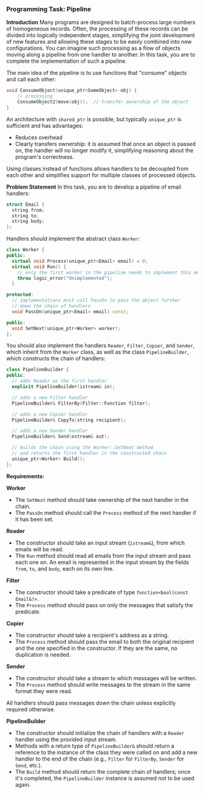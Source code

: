 ### Programming Task: Pipeline

**Introduction**
Many programs are designed to batch-process large numbers of homogeneous records. Often, the processing of these records can be divided into logically independent stages, simplifying the joint development of new features and allowing these stages to be easily combined into new configurations. You can imagine such processing as a flow of objects moving along a pipeline from one handler to another. In this task, you are to complete the implementation of such a pipeline.

The main idea of the pipeline is to use functions that "consume" objects and call each other:

```cpp
void ConsumeObject(unique_ptr<SomeObject> obj) {
    // processing
    ConsumeObject2(move(obj));  // transfer ownership of the object
}
```

An architecture with `shared_ptr` is possible, but typically `unique_ptr` is sufficient and has advantages:

- Reduces overhead
- Clearly transfers ownership: it is assumed that once an object is passed on, the handler will no longer modify it, simplifying reasoning about the program's correctness.

Using classes instead of functions allows handlers to be decoupled from each other and simplifies support for multiple classes of processed objects.

**Problem Statement**
In this task, you are to develop a pipeline of email handlers:

```cpp
struct Email {
  string from;
  string to;
  string body;
};
```

Handlers should implement the abstract class `Worker`:

```cpp
class Worker {
public:
  virtual void Process(unique_ptr<Email> email) = 0;
  virtual void Run() {
    // only the first worker in the pipeline needs to implement this method
    throw logic_error("Unimplemented");
  }

protected:
  // implementations must call PassOn to pass the object further
  // down the chain of handlers
  void PassOn(unique_ptr<Email> email) const;

public:
  void SetNext(unique_ptr<Worker> worker);
};
```

You should also implement the handlers `Reader`, `Filter`, `Copier`, and `Sender`, which inherit from the `Worker` class, as well as the class `PipelineBuilder`, which constructs the chain of handlers:

```cpp
class PipelineBuilder {
public:
  // adds Reader as the first handler
  explicit PipelineBuilder(istream& in);

  // adds a new Filter handler
  PipelineBuilder& FilterBy(Filter::Function filter);

  // adds a new Copier handler
  PipelineBuilder& CopyTo(string recipient);

  // adds a new Sender handler
  PipelineBuilder& Send(ostream& out);

  // builds the chain using the Worker::SetNext method
  // and returns the first handler in the constructed chain
  unique_ptr<Worker> Build();
};
```

**Requirements:**

**Worker**
- The `SetNext` method should take ownership of the next handler in the chain.
- The `PassOn` method should call the `Process` method of the next handler if it has been set.

**Reader**
- The constructor should take an input stream (`istream&`), from which emails will be read.
- The `Run` method should read all emails from the input stream and pass each one on. An email is represented in the input stream by the fields `from`, `to`, and `body`, each on its own line.

**Filter**
- The constructor should take a predicate of type `function<bool(const Email&)>`.
- The `Process` method should pass on only the messages that satisfy the predicate.

**Copier**
- The constructor should take a recipient's address as a string.
- The `Process` method should pass the email to both the original recipient and the one specified in the constructor. If they are the same, no duplication is needed.

**Sender**
- The constructor should take a stream to which messages will be written.
- The `Process` method should write messages to the stream in the same format they were read.

All handlers should pass messages down the chain unless explicitly required otherwise.

**PipelineBuilder**
- The constructor should initialize the chain of handlers with a `Reader` handler using the provided input stream.
- Methods with a return type of `PipelineBuilder&` should return a reference to the instance of the class they were called on and add a new handler to the end of the chain (e.g., `Filter` for `FilterBy`, `Sender` for `Send`, etc.).
- The `Build` method should return the complete chain of handlers; once it's completed, the `PipelineBuilder` instance is assumed not to be used again.